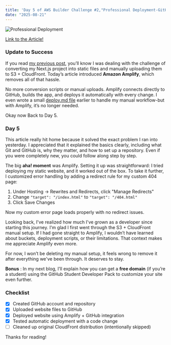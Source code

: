 ```yaml
---
title: 'Day 5 of AWS Builder Challenge #2,"Professional Deployment-GitHub, Amplify, and Modern Web Development" '
date: "2025-08-21"
---
```


![Professional Deployment](https://prod-assets.cosmic.aws.dev/a/31ZXZWyG4hafGKT1tJoh7zrCUkz/free.webp)

[Link to the Article!](https://builder.aws.com/content/31ZX81MJtym9PTFGBkPh42RbEsl/professional-deployment-github-amplify-and-modern-web-development)

### Update to Success  
If you read [my previous post](blog/posts/aws-day-five), you’ll know I was dealing with the challenge of converting my Next.js project into static files and manually uploading them to S3 + CloudFront. Today’s article introduced **Amazon Amplify**, which removes all of that hassle.  

No more conversion scripts or manual uploads. Amplify connects directly to GitHub, builds the app, and deploys it automatically with every change. I even wrote a small [deploy.md file](https://github.com/Praneel7015/landing-page/blob/main/deploy.md) earlier to handle my manual workflow-but with Amplify, it’s no longer needed.

Okay now Back to Day 5. 

### Day 5  
This article really hit home because it solved the exact problem I ran into yesterday. I appreciated that it explained the basics clearly, including what Git and GitHub is, why they matter, and how to set up a repository. Even if you were completely new, you could follow along step by step.  

The big **aha! moment** was Amplify. Setting it up was straightforward: I tried deploying my static website, and it worked out of the box. To take it further, I customized error handling by adding a redirect rule for my custom 404 page:  
1. Under Hosting → Rewrites and Redirects, click "Manage Redirects"
2. Change `"target": "/index.html"` to `"target": "/404.html"`
3. Click Save Changes

Now my custom error page loads properly with no redirect issues.  

Looking back, I've realized how much I've grown as a developer since starting this journey. I'm glad I first went through the S3 + CloudFront manual setup. If I had gone straight to Amplify, I wouldn’t have learned about buckets, deployment scripts, or their limitations. That context makes me appreciate Amplify even more.  

For now, I won’t be deleting my manual setup, it feels wrong to remove it after everything we've been through. It deserves to stay.  

**Bonus** : 
In my next blog, I’ll explain how you can get a **free domain** (if you’re a student) using the GitHub Student Developer Pack to customize your site even further.  

### Checklist  
- [x] Created GitHub account and repository  
- [x] Uploaded website files to GitHub  
- [x] Deployed website using Amplify + GitHub integration  
- [x] Tested automatic deployment with a code change  
- [ ] Cleaned up original CloudFront distribution (intentionally skipped)  

Thanks for reading!


